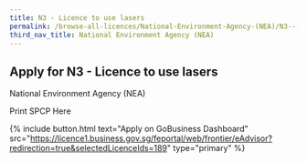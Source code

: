 ```yaml
---
title: N3 - Licence to use lasers
permalink: /browse-all-licences/National-Environment-Agency-(NEA)/N3---Licence-to-use-lasers
third_nav_title: National Environment Agency (NEA)
---
```


## Apply for N3 - Licence to use lasers

National Environment Agency (NEA)

Print SPCP Here

{% include button.html text="Apply on GoBusiness Dashboard" src="https://licence1.business.gov.sg/feportal/web/frontier/eAdvisor?redirection=true&selectedLicenceIds=189" type="primary" %}
